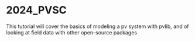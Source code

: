 # 2024_PVSC
This tutorial will cover the basics of modeling a pv system with pvlib, and of looking at field data with other open-source packages
